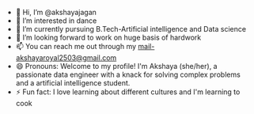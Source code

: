 - 👋 Hi, I’m @akshayajagan
- 👀 I’m interested in dance
- 🌱 I’m currently pursuing B.Tech-Artificial intelligence and Data science
- 💞️ I’m looking forward to work on huge basis of hardwork
- 📫 You can reach me out through my mail-akshayaroyal2503@gmail.com
- 😄 Pronouns: Welcome to my profile! I'm Akshaya (she/her), a passionate data engineer with a knack for solving complex problems and a artificial intelligence student.
- ⚡ Fun fact: I love learning about different cultures and I'm learning to cook

<!---
akshayajagan/akshayajagan is a ✨ special ✨ repository because its `README.md` (this file) appears on your GitHub profile.
You can click the Preview link to take a look at your changes.
--->
